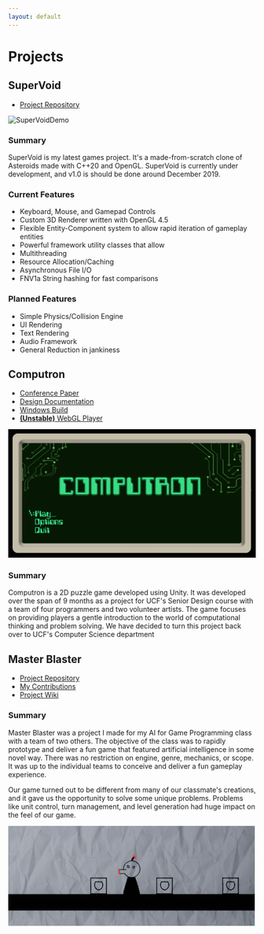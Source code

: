 ```yaml
---
layout: default
---
```


# Projects

## SuperVoid
*   [Project Repository](https://github.com/MrLever/SuperVoid)

![SuperVoidDemo](./assets/SuperVoidDemo.gif)

### Summary
SuperVoid is my latest games project. It's a made-from-scratch clone of Asteroids made with C++20 and OpenGL. SuperVoid is currently under development, and v1.0 is should be done around December 2019.

### Current Features
-   Keyboard, Mouse, and Gamepad Controls
-   Custom 3D Renderer written with OpenGL 4.5
-   Flexible Entity-Component system to allow rapid iteration of gameplay entities
-   Powerful framework utility classes that allow
  - Multithreading
  - Resource Allocation/Caching
  - Asynchronous File I/O
  - FNV1a String hashing for fast comparisons

### Planned Features
- Simple Physics/Collision Engine
- UI Rendering
- Text Rendering
- Audio Framework
- General Reduction in jankiness

## Computron
*   [Conference Paper](./assets/Computron/Computron_conference_paper.pdf)
*   [Design Documentation](./assets/Computron/COmputronDesignDocument.pdf)
*   [Windows Build](https://drive.google.com/open?id=1Zd70CsJta8AJ_XGvRc81Er-DYy5SdbWq)
*   [**(Unstable)** WebGL Player](https://cop4934-fall19-group32.github.io/)

![ComputronTitle](./assets/Computron/TitleScreen.png)

### Summary
Computron is a 2D puzzle game developed using Unity. It was developed over the span of 9 months as a project for UCF's Senior Design course with a team of four programmers and two volunteer artists. The game focuses on providing players a gentle introduction to the world of computational thinking and problem solving. We have decided to turn this project back over to UCF's Computer Science department 


## Master Blaster 
*   [Project Repository](https://github.com/Team-11-Games/MasterBlaster)
*   [My Contributions](./assets/NicolasLaCognataMasterBlasterContributions.pdf)
*   [Project Wiki](https://github.com/Team-11-Games/MasterBlaster/wiki)

### Summary
Master Blaster was a project I made for my AI for Game Programming class with a team of two others. The objective of the class was to rapidly prototype and deliver a fun game that featured artificial intelligence in some novel way. There was no restriction on engine, genre, mechanics, or scope. It was up to the individual teams to conceive and deliver a fun gameplay experience. 

Our game turned out to be different from many of our classmate's creations, and it gave us the opportunity to solve some unique problems. Problems like unit control, turn management, and level generation had huge impact on the feel of our game. 

![MasterBlaster](./assets/MrBoom.gif)
